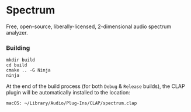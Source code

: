 # Spectrum
Free, open-source, liberally-licensed, 2-dimensional audio spectrum analyzer.

### Building
```
mkdir build
cd build
cmake .. -G Ninja
ninja
```
At the end of the build process (for both `Debug` & `Release` builds), the CLAP plugin will be automatically installed to the location:
```
macOS: ~/Library/Audio/Plug-Ins/CLAP/spectrum.clap
```